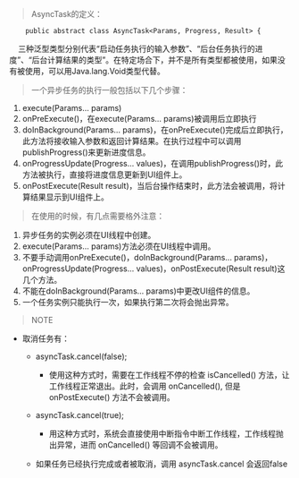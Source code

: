 > AsyncTask的定义： 

```
    public abstract class AsyncTask<Params, Progress, Result> {
```

&nbsp; &nbsp; 三种泛型类型分别代表“启动任务执行的输入参数”、“后台任务执行的进度”、“后台计算结果的类型”。在特定场合下，并不是所有类型都被使用，如果没有被使用，可以用Java.lang.Void类型代替。

> 一个异步任务的执行一般包括以下几个步骤：

1. execute(Params... params)
2. onPreExecute()，在execute(Params... params)被调用后立即执行
3. doInBackground(Params... params)，在onPreExecute()完成后立即执行，此方法将接收输入参数和返回计算结果。在执行过程中可以调用publishProgress()来更新进度信息。
4. onProgressUpdate(Progress... values)，在调用publishProgress()时，此方法被执行，直接将进度信息更新到UI组件上。
5. onPostExecute(Result result)，当后台操作结束时，此方法会被调用，将计算结果显示到UI组件上。

> 在使用的时候，有几点需要格外注意：

1. 异步任务的实例必须在UI线程中创建。
2. execute(Params... params)方法必须在UI线程中调用。
3. 不要手动调用onPreExecute()，doInBackground(Params... params)，onProgressUpdate(Progress... values)，onPostExecute(Result result)这几个方法。
4. 不能在doInBackground(Params... params)中更改UI组件的信息。
5. 一个任务实例只能执行一次，如果执行第二次将会抛出异常。

> NOTE

* 取消任务有：
    - asyncTask.cancel(false); 
        - 使用这种方式时，需要在工作线程不停的检查 isCancelled() 方法，让工作线程正常退出。此时，会调用 onCancelled(), 但是 onPostExecute() 方法不会被调用。
    - asyncTask.cancel(true);
        - 用这种方式时，系统会直接使用中断指令中断工作线程，工作线程抛出异常，进而 onCancelled() 等回调不会被调用。

    - 如果任务已经执行完成或者被取消，调用 asyncTask.cancel 会返回false
